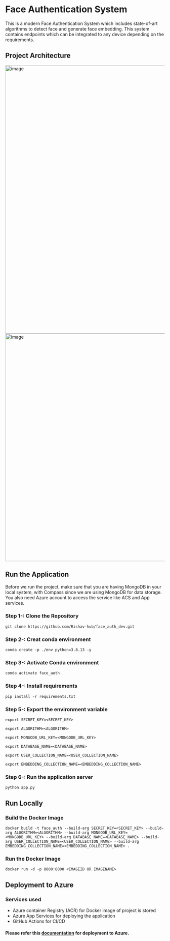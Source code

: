 # Face Authentication System

This is a modern Face Authentication System which includes state-of-art algorithms to detect face and generate face embedding. This system contains endpoints which can be integrated to any device depending on the requirements. 

## Project Architecture
<img width="844" alt="image" src="https://user-images.githubusercontent.com/57321948/195135349-9888d9ea-af5d-4ee2-8aa4-1e57342add05.png">

<img width="716" alt="image" src="https://user-images.githubusercontent.com/57321948/209801055-d2b2b882-b6a3-45ec-80e4-d794b021200b.png">


## Run the Application
Before we run the project, make sure that you are having MongoDB in your local system, with Compass since we are using MongoDB for data storage. You also need Azure account to access the service like ACS and App services.

### Step 1-: Clone the Repository
```
git clone https://github.com/Rishav-hub/face_auth_dev.git
```

### Step 2-: Creat conda environment
```
conda create -p ./env python=3.8.13 -y
```

### Step 3-: Activate Conda environment
```
conda activate face_auth
```

### Step 4-: Install requirements
```
pip install -r requirements.txt
```

### Step 5-: Export the environment variable
```
export SECRET_KEY=<SECRET_KEY>

export ALGORITHM=<ALGORITHM>

export MONGODB_URL_KEY=<MONGODB_URL_KEY>

export DATABASE_NAME=<DATABASE_NAME>

export USER_COLLECTION_NAME=<USER_COLLECTION_NAME>

export EMBEDDING_COLLECTION_NAME=<EMBEDDING_COLLECTION_NAME>
```

### Step 6-: Run the application server
```
python app.py
```

## Run Locally

### Build the Docker Image
```
docker build -t face_auth --build-arg SECRET_KEY=<SECRET_KEY> --build-arg ALGORITHM=<ALGORITHM> --build-arg MONGODB_URL_KEY=<MONGODB_URL_KEY> --build-arg DATABASE_NAME=<DATABASE_NAME> --build-arg USER_COLLECTION_NAME=<USER_COLLECTION_NAME> --build-arg EMBEDDING_COLLECTION_NAME=<EMBEDDING_COLLECTION_NAME> . 
```

### Run the Docker Image

```
docker run -d -p 8000:8000 <IMAGEID OR IMAGENAME>
```
## Deployment to Azure

### Services used
- Azure container Registry (ACR) for Docker image of project is stored
- Azure App Services for deploying the application
- GitHub Actions for CI/CD

#### Please refer this [documentation](https://github.com/Rishav-hub/face_auth_dev/blob/main/docs/setup.md) for deployment to Azure.
